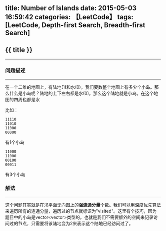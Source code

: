 title: Number of Islands
date: 2015-05-03 16:59:42
categories: 【LeetCode】
tags: [LeetCode, Depth-first Search, Breadth-first Search]
---
## {{ title }} ##

---

### 问题描述 ###

---

在一个二维的地图上，有陆地(1)和水(0)，我们要数整个地图上有多少个小岛。那么什么是小岛呢？陆地的上下左右都是水(0)，那么这个陆地就是小岛。在这个地图的四周也都是水

比如：

```
11110
11010
11000
00000
```

有1个小岛

```
11000
11000
00100
00011
```

有3个小岛

### 解法 ###

---

这个问题其实就是在求平面无向图上的**强连通分量**个数。我们可以用深度优先算法来遍历所有的连通分量，遍历过的节点就标识为"visited"。这里有个技巧，因为题目中的小岛是vector<vector<char>>类型的，也就是我们不需要额外的空间来记录访问过的节点，只需要将该陆地变为2来表示这个陆地已经访问过了。